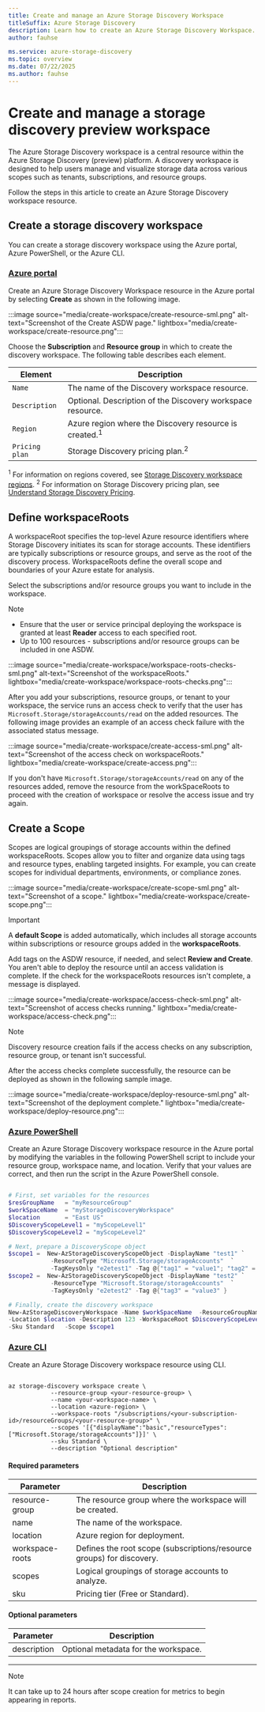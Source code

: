 ```yaml
---
title: Create and manage an Azure Storage Discovery Workspace
titleSuffix: Azure Storage Discovery
description: Learn how to create an Azure Storage Discovery Workspace.
author: fauhse

ms.service: azure-storage-discovery
ms.topic: overview
ms.date: 07/22/2025
ms.author: fauhse
---
```


# Create and manage a storage discovery preview workspace

The Azure Storage Discovery workspace is a central resource within the Azure Storage Discovery (preview) platform. A discovery workspace is designed to help users manage and visualize storage data across various scopes such as tenants, subscriptions, and resource groups.

Follow the steps in this article to create an Azure Storage Discovery workspace resource.

## Create a storage discovery workspace

You can create a storage discovery workspace using the Azure portal, Azure PowerShell, or the Azure CLI.

### [Azure portal](#tab/portal)

Create an Azure Storage Discovery Workspace resource in the Azure portal by selecting **Create** as shown in the following image.

:::image source="media/create-workspace/create-resource-sml.png" alt-text="Screenshot of the Create ASDW page."  lightbox="media/create-workspace/create-resource.png":::

Choose the **Subscription** and **Resource group** in which to create the discovery workspace. The following table describes each element.

| Element        | Description                                                       |
|----------------|-------------------------------------------------------------------|
| `Name`         | The name of the Discovery workspace resource.                     |
| `Description`  | Optional. Description of the Discovery workspace resource.        |
| `Region`       | Azure region where the Discovery resource is created.<sup>1</sup> |
| `Pricing plan` | Storage Discovery pricing plan.<sup>2</sup>                       |

<sup>1</sup> For information on regions covered, see [Storage Discovery workspace regions](deployment-planning.md). 
<sup>2</sup> For information on Storage Discovery pricing plan, see [Understand Storage Discovery Pricing](pricing.md).

## Define workspaceRoots

A workspaceRoot specifies the top-level Azure resource identifiers where Storage Discovery initiates its scan for storage accounts. These identifiers are typically subscriptions or resource groups, and serve as the root of the discovery process. WorkspaceRoots define the overall scope and boundaries of your Azure estate for analysis.

Select the subscriptions and/or resource groups you want to include in the workspace.

> [!NOTE]
> - Ensure that the user or service principal deploying the workspace is granted at least **Reader** access to each specified root.
> - Up to 100 resources - subscriptions and/or resource groups can be included in one ASDW.

:::image source="media/create-workspace/workspace-roots-checks-sml.png" alt-text="Screenshot of the workspaceRoots."  lightbox="media/create-workspace/workspace-roots-checks.png":::

After you add your subscriptions, resource groups, or tenant to your workspace, the service runs an access check to verify that the user has `Microsoft.Storage/storageAccounts/read` on the added resources. The following image provides an example of an access check failure with the associated status message.

:::image source="media/create-workspace/create-access-sml.png" alt-text="Screenshot of the access check on workspaceRoots."  lightbox="media/create-workspace/create-access.png":::

If you don't have `Microsoft.Storage/storageAccounts/read` on any of the resources added, remove the resource from the workSpaceRoots to proceed with the creation of workspace or resolve the access issue and try again.

## Create a Scope
Scopes are logical groupings of storage accounts within the defined workspaceRoots. Scopes allow you to filter and organize data using tags and resource types, enabling targeted insights. For example, you can create scopes for individual departments, environments, or compliance zones.

:::image source="media/create-workspace/create-scope-sml.png" alt-text="Screenshot of a scope."  lightbox="media/create-workspace/create-scope.png":::

> [!IMPORTANT]
> A **default Scope** is added automatically, which includes all storage accounts within subscriptions or resource groups added in the **workspaceRoots**.

Add tags on the ASDW resource, if needed, and select **Review and Create**. You aren't able to deploy the resource until an access validation is complete. If the check for the workspaceRoots resources isn't complete, a message is displayed.

:::image source="media/create-workspace/access-check-sml.png" alt-text="Screenshot of access checks running."  lightbox="media/create-workspace/access-check.png":::

> [!NOTE]
> Discovery resource creation fails if the access checks on any subscription, resource group, or tenant isn't successful.

After the access checks complete successfully, the resource can be deployed as shown in the following sample image.

:::image source="media/create-workspace/deploy-resource-sml.png" alt-text="Screenshot of the deployment complete."  lightbox="media/create-workspace/deploy-resource.png":::

### [Azure PowerShell](#tab/powershell)

Create an Azure Storage Discovery workspace resource in the Azure portal by modifying the variables in the following PowerShell script to include your resource group, workspace name, and location. Verify that your values are correct, and then run the script in the Azure PowerShell console.

```powershell

# First, set variables for the resources
$resGroupName   = "myResourceGroup"
$workSpaceName  = "myStorageDiscoveryWorkspace"
$location       = "East US"
$DiscoveryScopeLevel1 = "myScopeLevel1"
$DiscoveryScopeLevel2 = "myScopeLevel2"

# Next, prepare a DiscoveryScope object
$scope1 =  New-AzStorageDiscoveryScopeObject -DisplayName "test1" `
            -ResourceType "Microsoft.Storage/storageAccounts"  `
            -TagKeysOnly "e2etest1" -Tag @{"tag1" = "value1"; "tag2" = "value2" }
$scope2 =  New-AzStorageDiscoveryScopeObject -DisplayName "test2" `
            -ResourceType "Microsoft.Storage/storageAccounts"  `
            -TagKeysOnly "e2etest2" -Tag @{"tag3" = "value3" }

# Finally, create the discovery workspace
New-AzStorageDiscoveryWorkspace -Name $workSpaceName  -ResourceGroupName $resGroupName `
-Location $location -Description 123 -WorkspaceRoot $DiscoveryScopeLevel1 `
-Sku Standard   -Scope $scope1

```

### [Azure CLI](#tab/cli)

Create an Azure Storage Discovery workspace resource using CLI.

```cli

az storage-discovery workspace create \
            --resource-group <your-resource-group> \
            --name <your-workspace-name> \
            --location <azure-region> \
            --workspace-roots "/subscriptions/<your-subscription-id>/resourceGroups/<your-resource-group>" \
            --scopes '[{"displayName":"basic","resourceTypes":["Microsoft.Storage/storageAccounts"]}]' \
            --sku Standard \
            --description "Optional description"

```
#### Required parameters

| Parameter | Description |
|-----------|-------------|
| resource-group | The resource group where the workspace will be created. |
| name | The name of the workspace. |
| location | Azure region for deployment. |
| workspace-roots | Defines the root scope (subscriptions/resource groups) for discovery. |
| scopes | Logical groupings of storage accounts to analyze. |
| sku | Pricing tier (Free or Standard). |

#### Optional parameters

| Parameter | Description |
|-----------|-------------|
| description | Optional metadata for the workspace. |

---

> [!NOTE]
> It can take up to 24 hours after scope creation for metrics to begin appearing in reports.
